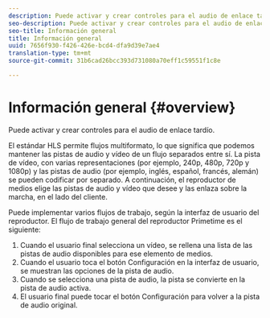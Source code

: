 ```yaml
---
description: Puede activar y crear controles para el audio de enlace tardío.
seo-description: Puede activar y crear controles para el audio de enlace tardío.
seo-title: Información general
title: Información general
uuid: 7656f930-f426-426e-bcd4-dfa9d39e7ae4
translation-type: tm+mt
source-git-commit: 31b6cad26bcc393d731080a70eff1c59551f1c8e

---
```



# Información general {#overview}

Puede activar y crear controles para el audio de enlace tardío.

El estándar HLS permite flujos multiformato, lo que significa que podemos mantener las pistas de audio y vídeo de un flujo separados entre sí. La pista de vídeo, con varias representaciones (por ejemplo, 240p, 480p, 720p y 1080p) y las pistas de audio (por ejemplo, inglés, español, francés, alemán) se pueden codificar por separado. A continuación, el reproductor de medios elige las pistas de audio y vídeo que desee y las enlaza sobre la marcha, en el lado del cliente.

Puede implementar varios flujos de trabajo, según la interfaz de usuario del reproductor. El flujo de trabajo general del reproductor Primetime es el siguiente:

1. Cuando el usuario final selecciona un vídeo, se rellena una lista de las pistas de audio disponibles para ese elemento de medios.
1. Cuando el usuario toca el botón Configuración en la interfaz de usuario, se muestran las opciones de la pista de audio.
1. Cuando se selecciona una pista de audio, la pista se convierte en la pista de audio activa.
1. El usuario final puede tocar el botón Configuración para volver a la pista de audio original.

